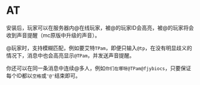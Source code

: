 # AT
安装后，玩家可以在服务器内@在线玩家，被@的玩家ID会高亮，被@的玩家将会收到声音提醒（mc原版中升级的声音）。

@玩家时，支持模糊匹配，例如要艾特`TPam`，即便只输入`@tp`，在没有明显歧义的情况下，消息中也会高亮显示`@TPam`，并发送声音提醒。

你还可以在同一条消息中连续@多人，例如`你们在哪呀@TPam@fjybiocs`，只要保证每个ID都以`空格`或`'@'`结束即可。
